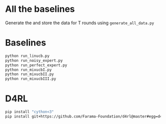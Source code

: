 # All the baselines


Generate the and store the data for T rounds using ```generate_all_data.py``` 



# Baselines
```bash
python run_linucb.py
python run_noisy_expert.py
python run_perfect_expert.py
python run_mixucbI.py
python run_mixucbII.py
python run_mixucbIII.py

```

# D4RL
```bash
pip install "cython<3"
pip install git+https://github.com/Farama-Foundation/d4rl@master#egg=d4rl
```

